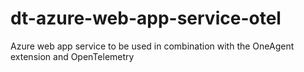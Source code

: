 # dt-azure-web-app-service-otel
Azure web app service to be used in combination with the OneAgent extension and OpenTelemetry

